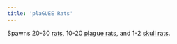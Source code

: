 ```yaml
---
title: 'plaGUEE Rats'
---
```


Spawns 20-30 [rats](https://noita.wiki.gg/wiki/Rotta), 10-20 [plague rats](https://noita.wiki.gg/wiki/Ruttorotta), and 1-2 [skull rats](https://noita.wiki.gg/wiki/Kallorotta).
